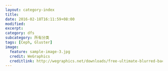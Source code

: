 ```yaml
---
layout: category-index
title: 
date: 2016-02-18T16:11:59+08:00
modified:
excerpt:
category: dfs
subcategory: 所有分类
tags: [Ceph, Gluster]
image:
  feature: sample-image-3.jpg
  credit: WeGraphics
  creditlink: http://wegraphics.net/downloads/free-ultimate-blurred-background-pack/
---
```


